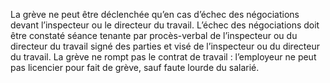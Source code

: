 La grève ne peut être déclenchée qu’en cas d’échec des négociations devant l’inspecteur ou le directeur du travail.
L’échec des négociations doit être constaté séance tenante par procès-verbal de l’inspecteur ou du directeur du travail signé des parties et visé de l’inspecteur ou du directeur du travail.
La grève ne rompt pas le contrat de travail :
l’employeur ne peut pas licencier pour fait de grève, sauf faute lourde du salarié.